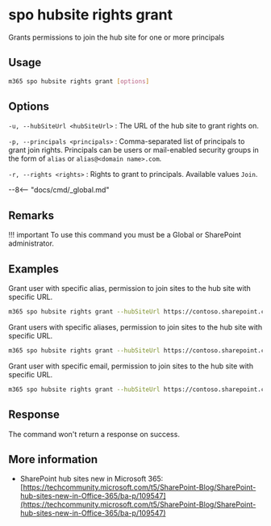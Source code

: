 # spo hubsite rights grant

Grants permissions to join the hub site for one or more principals

## Usage

```sh
m365 spo hubsite rights grant [options]
```

## Options

`-u, --hubSiteUrl <hubSiteUrl>`
: The URL of the hub site to grant rights on.

`-p, --principals <principals>`
: Comma-separated list of principals to grant join rights. Principals can be users or mail-enabled security groups in the form of `alias` or `alias@<domain name>.com`.

`-r, --rights <rights>`
: Rights to grant to principals. Available values `Join`.

--8<-- "docs/cmd/_global.md"

## Remarks

!!! important
    To use this command you must be a Global or SharePoint administrator.

## Examples

Grant user with specific alias, permission to join sites to the hub site with specific URL.

```sh
m365 spo hubsite rights grant --hubSiteUrl https://contoso.sharepoint.com/sites/sales --principals PattiF --rights Join
```

Grant users with specific aliases, permission to join sites to the hub site with specific URL.

```sh
m365 spo hubsite rights grant --hubSiteUrl https://contoso.sharepoint.com/sites/sales --principals "PattiF,AdeleV" --rights Join
```

Grant user with specific email, permission to join sites to the hub site with specific URL.

```sh
m365 spo hubsite rights grant --hubSiteUrl https://contoso.sharepoint.com/sites/sales --principals PattiF@contoso.com --rights Join
```

## Response

The command won't return a response on success.

## More information

- SharePoint hub sites new in Microsoft 365: [https://techcommunity.microsoft.com/t5/SharePoint-Blog/SharePoint-hub-sites-new-in-Office-365/ba-p/109547](https://techcommunity.microsoft.com/t5/SharePoint-Blog/SharePoint-hub-sites-new-in-Office-365/ba-p/109547)
